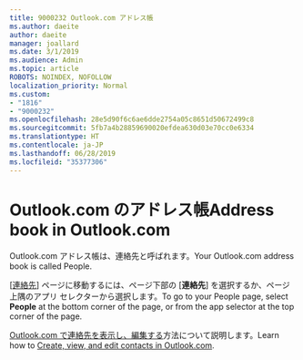 ```yaml
---
title: 9000232 Outlook.com アドレス帳
ms.author: daeite
author: daeite
manager: joallard
ms.date: 3/1/2019
ms.audience: Admin
ms.topic: article
ROBOTS: NOINDEX, NOFOLLOW
localization_priority: Normal
ms.custom:
- "1816"
- "9000232"
ms.openlocfilehash: 28e5d90f6c6ae6dde2754a05c8651d50672499c8
ms.sourcegitcommit: 5fb7a4b28859690020efdea630d03e70cc0e6334
ms.translationtype: HT
ms.contentlocale: ja-JP
ms.lasthandoff: 06/28/2019
ms.locfileid: "35377306"
---
```

# <a name="address-book-in-outlookcom"></a><span data-ttu-id="aa53c-102">Outlook.com のアドレス帳</span><span class="sxs-lookup"><span data-stu-id="aa53c-102">Address book in Outlook.com</span></span>

<span data-ttu-id="aa53c-103">Outlook.com アドレス帳は、連絡先と呼ばれます。</span><span class="sxs-lookup"><span data-stu-id="aa53c-103">Your Outlook.com address book is called People.</span></span>

<span data-ttu-id="aa53c-104">[[連絡先](https://outlook.live.com/people/)] ページに移動するには、ページ下部の [**連絡先**] を選択するか、ページ上隅のアプリ セレクターから選択します。</span><span class="sxs-lookup"><span data-stu-id="aa53c-104">To go to your People page, select **People** at the bottom corner of the page, or from the app selector at the top corner of the page.</span></span>

<span data-ttu-id="aa53c-105">[Outlook.com で連絡先を表示し、編集する](https://support.office.com/article/5b909158-036e-4820-92f7-2a27f57b9f01)方法について説明します。</span><span class="sxs-lookup"><span data-stu-id="aa53c-105">Learn how to [Create, view, and edit contacts in Outlook.com](https://support.office.com/article/5b909158-036e-4820-92f7-2a27f57b9f01).</span></span>